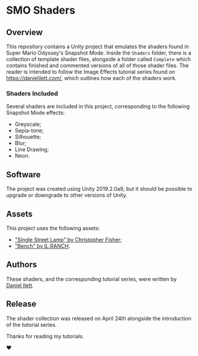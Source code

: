 # SMO Shaders

## Overview
This repository contains a Unity project that emulates the shaders found in Super Mario Odyssey's Snapshot Mode. Inside the `Shaders` folder, there is a collection of template shader files, alongside a folder called `Complete` which contains finished and commented versions of all of those shader files. The reader is intended to follow the Image Effects tutorial series found on https://danielilett.com/, which outlines how each of the shaders work.

### Shaders Included
Several shaders are included in this project, corresponding to the following Snapshot Mode effects:
- Greyscale;
- Sepia-tone;
- Silhouette;
- Blur;
- Line Drawing;
- Neon.

## Software
The project was created using Unity 2019.2.0a9, but it should be possible to upgrade or downgrade to other versions of Unity.

## Assets
This project uses the following assets:
- ["Single Street Lamp" by Christopher Fisher](https://assetstore.unity.com/packages/3d/environments/urban/single-street-lamp-121728);
- ["Bench" by IL.RANCH](https://assetstore.unity.com/packages/3d/props/exterior/bench-75025).

## Authors
These shaders, and the corresponding tutorial series, were written by [Daniel Ilett](https://github.com/daniel-ilett).

## Release
The shader collection was released on April 24th alongside the introduction of the tutorial series.

Thanks for reading my tutorials.

❤
